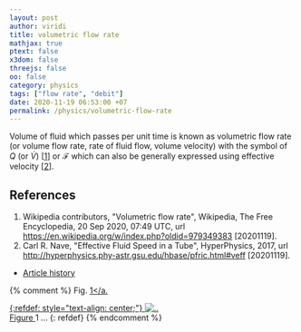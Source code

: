 ```yaml
---
layout: post
author: viridi
title: volumetric flow rate
mathjax: true
ptext: false
x3dom: false
threejs: false
oo: false
category: physics
tags: ["flow rate", "debit"]
date: 2020-11-19 06:53:00 +07
permalink: /physics/volumetric-flow-rate
---
```

Volume of fluid which passes per unit time is known as volumetric flow rate (or volume flow rate, rate of fluid flow, volume velocity) with the symbol of $Q$ (or $\dot{V}$) [[1](#ref1)] or $\mathcal{F}$ which can also be generally expressed using effective velocity [[2](#ref2)].


## References
1. <a name="ref1"></a>Wikipedia contributors, "Volumetric flow rate", Wikipedia, The Free Encyclopedia, 20 Sep 2020, 07:49 UTC, url <https://en.wikipedia.org/w/index.php?oldid=979349383> [20201119].
2. <a name="ref2"></a>Carl R. Nave, "Effective Fluid Speed in a Tube", HyperPhysics, 2017, url <http://hyperphysics.phy-astr.gsu.edu/hbase/pfric.html#veff> [20201119].

+ [Article history](https://github.com/butiran/butiran.github.io/commits/master/_posts/phys/2020-11-19-volumetric-flow-rate.md)

{% comment %}
Fig. <a href="#fig:x">1</a.

{:refdef: style="text-align: center;"}
![..](/assets/img/phys/x.png)
<br />
Figure <a name="fig:x">1</a> ...
{: refdef}
{% endcomment %}
